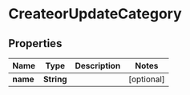 

# CreateorUpdateCategory

## Properties

Name | Type | Description | Notes
------------ | ------------- | ------------- | -------------
**name** | **String** |  |  [optional]



